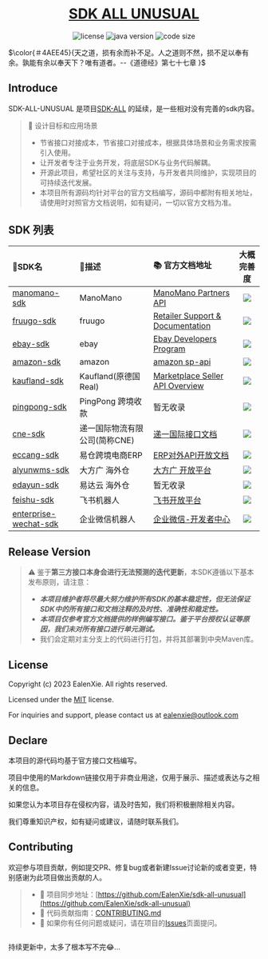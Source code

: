<div align="center">
<h1 align="center"><a href="https://github.com/ealenxie/sdk-all-unusual" target="_blank">SDK ALL UNUSUAL</a></h1>

![license](https://img.shields.io/github/license/ealenxie/sdk-all-unusual)
![java version](https://img.shields.io/badge/JAVA-1.8+-green.svg)
![code size](https://img.shields.io/github/languages/code-size/ealenxie/sdk-all-unusual)
</div>

$\color{＃4AEE45}{天之道，损有余而补不足。人之道则不然，损不足以奉有余。孰能有余以奉天下？唯有道者。--《道德经》第七十七章 }$

## Introduce

SDK-ALL-UNUSUAL 是项目[SDK-ALL]([https://github.com/EalenXie/sdk-all) 的延续，是一些相对没有完善的sdk内容。

> 💾 设计目标和应用场景
>
> - 节省接口对接成本，节省接口对接成本，根据具体场景和业务需求按需引入使用。
> - 让开发者专注于业务开发，将底层SDK与业务代码解耦。
> - 开源此项目，希望社区的关注与支持，与开发者共同维护，实现项目的可持续迭代发展。
> - 本项目所有源码均针对平台的官方文档编写，源码中都附有相关地址，请使用时对照官方文档说明，如有疑问，一切以官方文档为准。

## SDK 列表

| 📁SDK名                                                                                               | 📝描述              | 📚 官方文档地址                                                                                 |                      大概完善度                      |
|:-----------------------------------------------------------------------------------------------------|:------------------|:------------------------------------------------------------------------------------------|:-----------------------------------------------:|
| [manomano-sdk](https://github.com/EalenXie/sdk-all-unusual/tree/main/manomano-sdk)                   | ManoMano          | [ManoMano Partners API](https://documenter.getpostman.com/view/6076660/TzCJf9gc#intro)    | ![](https://img.shields.io/badge/-1%25-red.svg) |
| [fruugo-sdk](https://github.com/EalenXie/sdk-all-unusual/tree/main/fruugo-sdk)                       | fruugo            | [Retailer Support & Documentation]( https://fruugo.atlassian.net/wiki/spaces/RR/overview) | ![](https://img.shields.io/badge/-1%25-red.svg) |
| [ebay-sdk](https://github.com/EalenXie/sdk-all-unusual/tree/main/ebay-sdk)                           | ebay              | [Ebay Developers Program](https://developer.ebay.com/develop/apis/restful-apis)           | ![](https://img.shields.io/badge/-1%25-red.svg) |
| [amazon-sdk](https://github.com/EalenXie/sdk-all-unusual/tree/main/amazon-sdk)                       | amazon            | [amazon sp-api](https://developer-docs.amazon.com/sp-api)                                 | ![](https://img.shields.io/badge/-1%25-red.svg) |
| [kaufland-sdk](https://github.com/EalenXie/sdk-all-unusual/tree/main/kaufland-sdk)                   | Kaufland(原德国Real) | [Marketplace Seller API Overview](https://sellerapi.kaufland.com/?page=overview)          | ![](https://img.shields.io/badge/-1%25-red.svg) |
| [pingpong-sdk](https://github.com/EalenXie/sdk-all-unusual/tree/main/pingpong-sdk)                   | PingPong 跨境收款     | 暂无收录                                                                                      | ![](https://img.shields.io/badge/-1%25-red.svg) |
| [cne-sdk](https://github.com/EalenXie/sdk-all-unusual/tree/main/cne-sdk)                             | 递一国际物流有限公司(简称CNE) | [递一国际接口文档](https://docs.qq.com/pdf/DRmhmeW5uSWJxc3Fu?)                                    | ![](https://img.shields.io/badge/-1%25-red.svg) |
| [eccang-sdk](https://github.com/EalenXie/sdk-all-unusual/tree/main/eccang-sdk)                       | 易仓跨境电商ERP         | [ERP对外API开放文档](https://eccang.yuque.com/gko3h7/sw0gov)                                    | ![](https://img.shields.io/badge/-1%25-red.svg) |
| [alyunwms-sdk](https://github.com/EalenXie/sdk-all-unusual/tree/main/alyunwms-sdk)                   | 大方广 海外仓           | [大方广 开放平台](http://al.yunwms.com/api-doc/index.php)                                        | ![](https://img.shields.io/badge/-1%25-red.svg) |
| [edayun-sdk](https://github.com/EalenXie/sdk-all-unusual/tree/main/edayun-sdk)                       | 易达云 海外仓           | 暂无收录                                                                                      | ![](https://img.shields.io/badge/-1%25-red.svg) |
| [feishu-sdk](https://github.com/EalenXie/sdk-all-unusual/tree/main/feishu-sdk)                       | 飞书机器人             | [飞书开放平台](https://open.feishu.cn/document/ukTMukTMukTM/ucTM5YjL3ETO24yNxkjN)               | ![](https://img.shields.io/badge/-1%25-red.svg) |
| [enterprise-wechat-sdk](https://github.com/EalenXie/sdk-all-unusual/tree/main/enterprise-wechat-sdk) | 企业微信机器人           | [企业微信-开发者中心](https://developer.work.weixin.qq.com/document/path/91770)                    | ![](https://img.shields.io/badge/-1%25-red.svg) |

## Release Version

> ⚠️ 鉴于**第三方接口本身会进行无法预测的迭代更新**，本SDK遵循以下基本发布原则，请注意：
> - _**本项目维护者将尽最大努力维护所有SDK的基本稳定性，但无法保证SDK中的所有接口和文档注释的及时性、准确性和稳定性。**_
> - _**本项目仅参考官方文档提供的样例编写接口。鉴于平台授权认证等原因，我们未对所有接口进行单元测试。**_
> - 我们会定期对主分支上的代码进行打包，并将其部署到中央Maven库。

## License

Copyright (c) 2023 EalenXie. All rights reserved.

Licensed under the [MIT](https://github.com/EalenXie/sdk-all-unusual-unusual/blob/main/LICENSE) license.

For inquiries and support, please contact us at [ealenxie@outlook.com](mailto:ealenxie@outlook.com)

## Declare

本项目的源代码均基于官方接口文档编写。

项目中使用的Markdown链接仅用于非商业用途，仅用于展示、描述或表达与之相关的信息。

如果您认为本项目存在侵权内容，请及时告知，我们将积极删除相关内容。

我们尊重知识产权，如有疑问或建议，请随时联系我们。

## Contributing

欢迎参与项目贡献，例如提交PR、修复bug或者新建Issue讨论新的或者变更，特别感谢为此项目做出贡献的人。

> - 🔁 项目同步地址：[https://github.com/EalenXie/sdk-all-unusual](https://github.com/EalenXie/sdk-all-unusual)
> - 📖 代码贡献指南：[CONTRIBUTING.md](https://github.com/EalenXie/sdk-all-unusual/blob/main/CONTRIBUTING.md)
> - 💬 如果你有任何问题或疑问，请在项目的[Issues](https://github.com/EalenXie/sdk-all-unusual/issues)页面提问。

<a href="https://github.com/ealenxie/sdk-all-unusual/graphs/contributors">
<img src="https://contrib.rocks/image?repo=ealenxie/sdk-all-unusual"  alt=""/>
</a>


持续更新中，太多了根本写不完😂...
